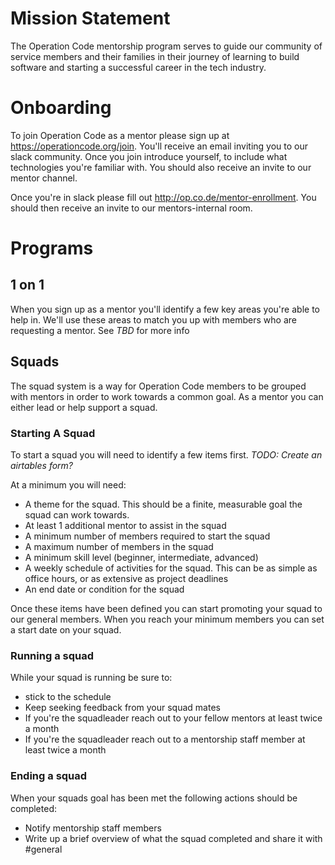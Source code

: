 # Mission Statement

The Operation Code mentorship program serves to guide our community of service members and their families in their journey of learning to build software and starting a successful career in the tech industry.

# Onboarding

To join Operation Code as a mentor please sign up at https://operationcode.org/join. You'll receive an email inviting you to our slack community. Once you join introduce yourself, to include what technologies you're familiar with. You should also receive an invite to our mentor channel. 

Once you're in slack please fill out http://op.co.de/mentor-enrollment. You should then receive an invite to our mentors-internal room.

# Programs

## 1 on 1

When you sign up as a mentor you'll identify a few key areas you're able to help in. We'll use these areas to match you up with members who are requesting a mentor. See *TBD* for more info

## Squads

The squad system is a way for Operation Code members to be grouped with mentors in order to work towards a common goal.
As a mentor you can either lead or help support a squad.

### Starting A Squad

To start a squad you will need to identify a few items first. *TODO: Create an airtables form?*

At a minimum you will need:
* A theme for the squad. This should be a finite, measurable goal the squad can work towards.
* At least 1 additional mentor to assist in the squad
* A minimum number of members required to start the squad
* A maximum number of members in the squad
* A minimum skill level (beginner, intermediate, advanced)
* A weekly schedule of activities for the squad. This can be as simple as office hours, or as extensive as project deadlines
* An end date or condition for the squad

Once these items have been defined you can start promoting your squad to our general members. 
When you reach your minimum members you can set a start date on your squad.

### Running a squad

While your squad is running be sure to:
* stick to the schedule
* Keep seeking feedback from your squad mates
* If you're the squadleader reach out to your fellow mentors at least twice a month
* If you're the squadleader reach out to a mentorship staff member at least twice a month

### Ending a squad

When your squads goal has been met the following actions should be completed:
* Notify mentorship staff members
* Write up a brief overview of what the squad completed and share it with #general

